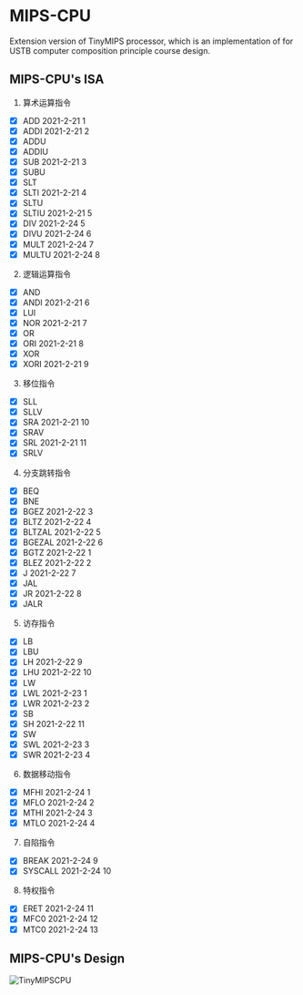 # MIPS-CPU

Extension version of TinyMIPS processor, which is an implementation of  for USTB computer composition principle course design.

## MIPS-CPU's ISA

1. 算术运算指令

 - [x] ADD    2021-2-21    1
 - [x] ADDI    2021-2-21    2
 - [x] ADDU
 - [x] ADDIU
 - [x] SUB     2021-2-21    3
 - [x] SUBU
 - [x] SLT
 - [x] SLTI     2021-2-21    4
 - [x] SLTU
 - [x] SLTIU     2021-2-21    5
 - [x] DIV     2021-2-24    5
 - [x] DIVU     2021-2-24    6
 - [x] MULT     2021-2-24    7
 - [x] MULTU     2021-2-24    8

2. 逻辑运算指令

 - [x] AND
 - [x] ANDI    2021-2-21    6
 - [x] LUI
 - [x] NOR    2021-2-21    7
 - [x] OR
 - [x] ORI    2021-2-21    8
 - [x] XOR
 - [x] XORI    2021-2-21    9

3. 移位指令

 - [x] SLL
 - [x] SLLV
 - [x] SRA    2021-2-21    10
 - [x] SRAV
 - [x] SRL    2021-2-21    11
 - [x] SRLV

4. 分支跳转指令

 - [x] BEQ
 - [x] BNE
 - [x] BGEZ    2021-2-22    3
 - [x] BLTZ    2021-2-22    4
 - [x] BLTZAL    2021-2-22    5
 - [x] BGEZAL    2021-2-22    6
 - [x] BGTZ    2021-2-22    1
 - [x] BLEZ    2021-2-22    2
 - [x] J    2021-2-22    7
 - [x] JAL
 - [x] JR    2021-2-22    8
 - [x] JALR

5. 访存指令

 - [x] LB
 - [x] LBU
 - [x] LH    2021-2-22    9
 - [x] LHU    2021-2-22    10
 - [x] LW
 - [x] LWL    2021-2-23    1
 - [x] LWR    2021-2-23    2
 - [x] SB
 - [x] SH    2021-2-22    11
 - [x] SW
 - [x] SWL    2021-2-23    3
 - [x] SWR    2021-2-23    4

6. 数据移动指令

 - [x] MFHI    2021-2-24    1
 - [x] MFLO     2021-2-24    2
 - [x] MTHI     2021-2-24    3
 - [x] MTLO     2021-2-24    4

7. 自陷指令

 - [x] BREAK     2021-2-24    9
 - [x] SYSCALL     2021-2-24    10

8. 特权指令

 - [x] ERET     2021-2-24    11
 - [x] MFC0     2021-2-24    12
 - [x] MTC0     2021-2-24    13

## MIPS-CPU's Design
![TinyMIPSCPU](https://user-images.githubusercontent.com/77867922/121105713-300f5600-c837-11eb-9a5a-1e3d2a0168be.jpg)
